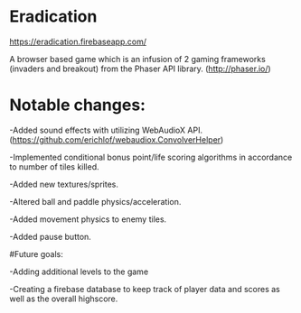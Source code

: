 # Eradication

https://eradication.firebaseapp.com/

A browser based game which is an infusion of 2 gaming frameworks (invaders and breakout) from the Phaser API library. (http://phaser.io/)

# Notable changes:

-Added sound effects with utilizing WebAudioX API. (https://github.com/erichlof/webaudiox.ConvolverHelper)

-Implemented conditional bonus point/life scoring algorithms in accordance to number of tiles killed.

-Added new textures/sprites.

-Altered ball and paddle physics/acceleration.

-Added movement physics to enemy tiles.

-Added pause button.

#Future goals:

-Adding additional levels to the game 

-Creating a firebase database to keep track of player data and scores as well as the overall highscore. 
